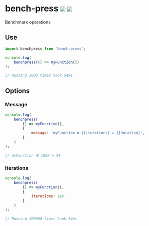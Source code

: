# bench-press [![](https://img.shields.io/npm/v/bench-press.svg)](https://www.npmjs.com/package/bench-press) [![](https://img.shields.io/badge/mono--000000.svg?logo=github&style=social)](https://github.com/omrilotan/mono)


Benchmark operations

## Use

```js
import benchpress from 'bench-press';

console.log(
    benchpress(() => myFunction())
);

// Running 1000 times took 54ms
```
## Options

### Message
```js
console.log(
    benchpress(
        () => myFunction(),
        {
            message: 'myFunction ✖ ${iterations} = ${duration}',
        }
    )
);

// myFunction ✖ 1000 = 54
```

### Iterations
```js
console.log(
    benchpress(
        () => myFunction(),
        {
            iterations: 1e5,
        }
    )
);

// Running 100000 times took 54ms
```

